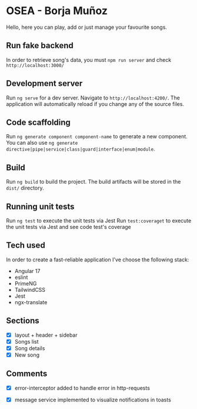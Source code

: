 # OSEA - Borja Muñoz

Hello, here you can play, add or just manage your favourite songs.

## Run fake backend
In order to retrieve song's data, you must `npm run server` and check `http://localhost:3000/`

## Development server

Run `ng serve` for a dev server. Navigate to `http://localhost:4200/`. The application will automatically reload if you change any of the source files.

## Code scaffolding

Run `ng generate component component-name` to generate a new component. You can also use `ng generate directive|pipe|service|class|guard|interface|enum|module`.

## Build

Run `ng build` to build the project. The build artifacts will be stored in the `dist/` directory.

## Running unit tests

Run `ng test` to execute the unit tests via Jest
Run `test:coveraget` to execute the unit tests via Jest and see code test's coverage


## Tech used

In order to create a fast-reliable application I've choose the following stack:

- Angular 17
- eslint
- PrimeNG
- TailwindCSS
- Jest
- ngx-translate

## Sections

- [x] layout + header + sidebar
- [x] Songs list
- [x] Song details
- [x] New song

## Comments
- [x] error-interceptor added to handle error  in http-requests
- [x] message service implemented to visualize notifications in toasts

